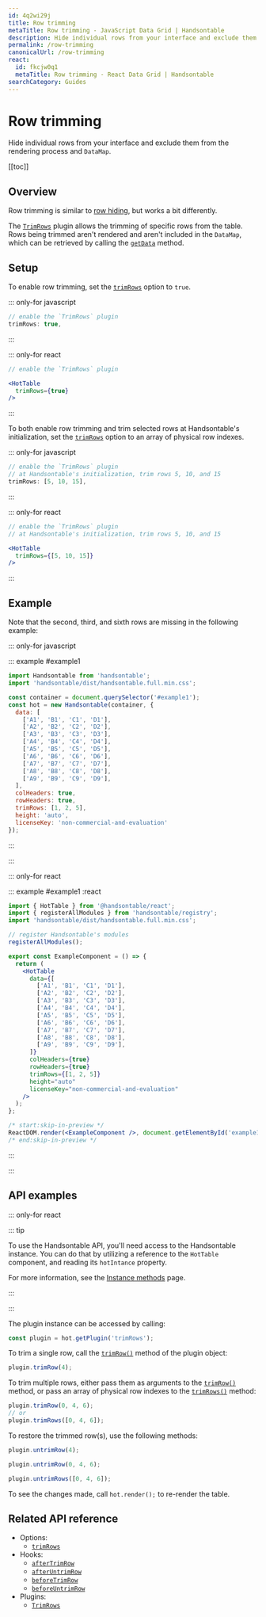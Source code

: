 ```yaml
---
id: 4q2wi29j
title: Row trimming
metaTitle: Row trimming - JavaScript Data Grid | Handsontable
description: Hide individual rows from your interface and exclude them from the rendering process and DataMap. This feature is similar, but not the same, as "hiding rows".
permalink: /row-trimming
canonicalUrl: /row-trimming
react:
  id: fkcjw0q1
  metaTitle: Row trimming - React Data Grid | Handsontable
searchCategory: Guides
---
```


# Row trimming

Hide individual rows from your interface and exclude them from the rendering process and `DataMap`.

[[toc]]

## Overview

Row trimming is similar to [row hiding](@/guides/rows/row-hiding.md), but works a bit differently.

The [`TrimRows`](@/api/trimRows.md) plugin allows the trimming of specific rows from the table. Rows being trimmed aren't rendered and aren't included in the `DataMap`, which can be retrieved by calling the [`getData`](@/api/core.md#getdata) method.

## Setup

To enable row trimming, set the [`trimRows`](@/api/options.md#trimrows) option to `true`.

::: only-for javascript

```js
// enable the `TrimRows` plugin
trimRows: true,
```

:::

::: only-for react

```jsx
// enable the `TrimRows` plugin

<HotTable
  trimRows={true}
/>
```

:::

To both enable row trimming and trim selected rows at Handsontable's initialization, set the [`trimRows`](@/api/options.md#trimrows) option to an array of physical row indexes.

::: only-for javascript

```js
// enable the `TrimRows` plugin
// at Handsontable's initialization, trim rows 5, 10, and 15
trimRows: [5, 10, 15],
```

:::

::: only-for react

```jsx
// enable the `TrimRows` plugin
// at Handsontable's initialization, trim rows 5, 10, and 15

<HotTable
  trimRows={[5, 10, 15]}
/>
```

:::

## Example

Note that the second, third, and sixth rows are missing in the following example:

::: only-for javascript

::: example #example1

```js
import Handsontable from 'handsontable';
import 'handsontable/dist/handsontable.full.min.css';

const container = document.querySelector('#example1');
const hot = new Handsontable(container, {
  data: [
    ['A1', 'B1', 'C1', 'D1'],
    ['A2', 'B2', 'C2', 'D2'],
    ['A3', 'B3', 'C3', 'D3'],
    ['A4', 'B4', 'C4', 'D4'],
    ['A5', 'B5', 'C5', 'D5'],
    ['A6', 'B6', 'C6', 'D6'],
    ['A7', 'B7', 'C7', 'D7'],
    ['A8', 'B8', 'C8', 'D8'],
    ['A9', 'B9', 'C9', 'D9'],
  ],
  colHeaders: true,
  rowHeaders: true,
  trimRows: [1, 2, 5],
  height: 'auto',
  licenseKey: 'non-commercial-and-evaluation'
});
```

:::

:::

::: only-for react

::: example #example1 :react

```jsx
import { HotTable } from '@handsontable/react';
import { registerAllModules } from 'handsontable/registry';
import 'handsontable/dist/handsontable.full.min.css';

// register Handsontable's modules
registerAllModules();

export const ExampleComponent = () => {
  return (
    <HotTable
      data={[
        ['A1', 'B1', 'C1', 'D1'],
        ['A2', 'B2', 'C2', 'D2'],
        ['A3', 'B3', 'C3', 'D3'],
        ['A4', 'B4', 'C4', 'D4'],
        ['A5', 'B5', 'C5', 'D5'],
        ['A6', 'B6', 'C6', 'D6'],
        ['A7', 'B7', 'C7', 'D7'],
        ['A8', 'B8', 'C8', 'D8'],
        ['A9', 'B9', 'C9', 'D9'],
      ]}
      colHeaders={true}
      rowHeaders={true}
      trimRows={[1, 2, 5]}
      height="auto"
      licenseKey="non-commercial-and-evaluation"
    />
  );
};

/* start:skip-in-preview */
ReactDOM.render(<ExampleComponent />, document.getElementById('example1'));
/* end:skip-in-preview */
```

:::

:::

## API examples

::: only-for react

::: tip

To use the Handsontable API, you'll need access to the Handsontable instance. You can do that by utilizing a reference to the `HotTable` component, and reading its `hotIntance` property.

For more information, see the [Instance methods](@/guides/getting-started/react-methods.md) page.

:::

:::

The plugin instance can be accessed by calling:

```js
const plugin = hot.getPlugin('trimRows');
```

To trim a single row, call the [`trimRow()`](@/api/trimRows.md#trimrow) method of the plugin object:

```js
plugin.trimRow(4);
```
To trim multiple rows, either pass them as arguments to the [`trimRow()`](@/api/trimRows.md#trimrow) method, or pass an array of physical row indexes to the [`trimRows()`](@/api/trimRows.md#trimrows) method:

```js
plugin.trimRow(0, 4, 6);
// or
plugin.trimRows([0, 4, 6]);
```

To restore the trimmed row(s), use the following methods:

```js
plugin.untrimRow(4);
```
```js
plugin.untrimRow(0, 4, 6);
```
```js
plugin.untrimRows([0, 4, 6]);
```

To see the changes made, call `hot.render();` to re-render the table.

## Related API reference

- Options:
  - [`trimRows`](@/api/options.md#trimrows)
- Hooks:
  - [`afterTrimRow`](@/api/hooks.md#aftertrimrow)
  - [`afterUntrimRow`](@/api/hooks.md#afteruntrimrow)
  - [`beforeTrimRow`](@/api/hooks.md#beforetrimrow)
  - [`beforeUntrimRow`](@/api/hooks.md#beforeuntrimrow)
- Plugins:
  - [`TrimRows`](@/api/trimRows.md)
